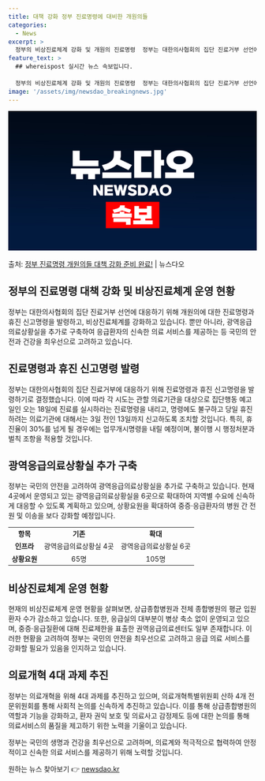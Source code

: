 ```yaml
---
title: 대책 강화 정부 진료명령에 대비한 개원의들
categories:
  - News
excerpt: >
  정부의 비상진료체계 강화 및 개원의 진료명령  정부는 대한의사협회의 집단 진료거부 선언에 대응해 개원의에 대…
feature_text: >
  ## whereispost 실시간 뉴스 속보입니다.

  정부의 비상진료체계 강화 및 개원의 진료명령  정부는 대한의사협회의 집단 진료거부 선언에 대응해 개원의에 대…
image: '/assets/img/newsdao_breakingnews.jpg'
---
```


![뉴스다오 속보](/assets/img/newsdao_breakingnews.jpg)

<p>출처: <a href="https://newsdao.kr/4155" rel="dofollow">정부 진료명령 개원의들 대책 강화 준비 완료!</a> | 뉴스다오</p>

<h2 data-ke-size="size26">정부의 진료명령 대책 강화 및 비상진료체계 운영 현황</h2>

정부는 대한의사협회의 집단 진료거부 선언에 대응하기 위해 개원의에 대한 진료명령과 휴진 신고명령을 발령하고, 비상진료체계를 강화하고 있습니다. 뿐만 아니라, 광역응급의료상황실을 추가로 구축하여 응급환자의 신속한 의료 서비스를 제공하는 등 국민의 안전과 건강을 최우선으로 고려하고 있습니다.

<h2 data-ke-size="size24">진료명령과 휴진 신고명령 발령</h2>
<p data-ke-size="size16">정부는 대한의사협회의 집단 진료거부에 대응하기 위해 진료명령과 휴진 신고명령을 발령하기로 결정했습니다. 이에 따라 각 시도는 관할 의료기관을 대상으로 집단행동 예고일인 오는 18일에 진료를 실시하라는 진료명령을 내리고, 명령에도 불구하고 당일 휴진하려는 의료기관에 대해서는 3일 전인 13일까지 신고하도록 조치할 것입니다. 특히, 휴진율이 30%를 넘게 될 경우에는 업무개시명령을 내릴 예정이며, 불이행 시 행정처분과 벌칙 조항을 적용할 것입니다.</p>

<h2 data-ke-size="size24">광역응급의료상황실 추가 구축</h2>
<p data-ke-size="size16">정부는 국민의 안전을 고려하여 광역응급의료상황실을 추가로 구축하고 있습니다. 현재 4곳에서 운영되고 있는 광역응급의료상황실을 6곳으로 확대하여 지역별 수요에 신속하게 대응할 수 있도록 계획하고 있으며, 상황요원을 확대하여 중증·응급환자의 병원 간 전원 및 이송을 보다 강화할 예정입니다.</p>

<table>
	<tr>
		<td style="text-align: center; height: 17px;"><b>항목</b></td>
		<td style="text-align: center; height: 17px;"><b>기존</b></td>
		<td style="text-align: center; height: 17px;"><b>확대</b></td>
	</tr>
	<tr>
		<td style="text-align: center; height: 17px;"><b>인프라</b></td>
		<td style="text-align: center; height: 17px;">광역응급의료상황실 4곳</td>
		<td style="text-align: center; height: 17px;">광역응급의료상황실 6곳</td>
	</tr>
	<tr>
		<td style="text-align: center; height: 17px;"><b>상황요원</b></td>
		<td style="text-align: center; height: 17px;">65명</td>
		<td style="text-align: center; height: 17px;">105명</td>
	</tr>
</table>

<h2 data-ke-size="size24">비상진료체계 운영 현황</h2>
<p data-ke-size="size16">현재의 비상진료체계 운영 현황을 살펴보면, 상급종합병원과 전체 종합병원의 평균 입원환자 수가 감소하고 있습니다. 또한, 응급실의 대부분이 병상 축소 없이 운영되고 있으며, 중증·응급질환에 대해 진료제한을 표출한 권역응급의료센터도 일부 존재합니다. 이러한 현황을 고려하여 정부는 국민의 안전을 최우선으로 고려하고 응급 의료 서비스를 강화할 필요가 있음을 인지하고 있습니다.</p>

<h2 data-ke-size="size24">의료개혁 4대 과제 추진</h2>
<p data-ke-size="size16">정부는 의료개혁을 위해 4대 과제를 추진하고 있으며, 의료개혁특별위원회 산하 4개 전문위원회를 통해 사회적 논의를 신속하게 추진하고 있습니다. 이를 통해 상급종합병원의 역할과 기능을 강화하고, 환자 권익 보호 및 의료사고 감정제도 등에 대한 논의를 통해 의료서비스의 품질을 제고하기 위한 노력을 기울이고 있습니다.</p>

정부는 국민의 생명과 건강을 최우선으로 고려하며, 의료계와 적극적으로 협력하여 안정적이고 신속한 의료 서비스를 제공하기 위해 노력할 것입니다. 

원하는 뉴스 찾아보기 👉 <a href="https://newsdao.kr" rel="dofollow">newsdao.kr</a>


